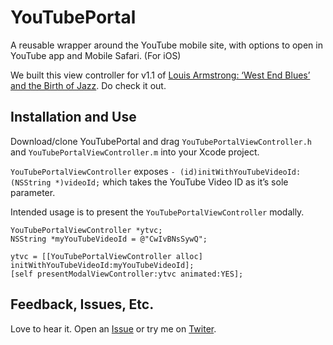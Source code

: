 YouTubePortal
=============
A reusable wrapper around the YouTube mobile site, with options to open in YouTube app and Mobile Safari.
(For iOS)

We built this view controller for v1.1 of [Louis Armstrong: ‘West End Blues’ and the Birth of Jazz](http://itunes.apple.com/app/louis-armstrong-west-end-blues/id407249920). Do check it out.

Installation and Use
--------------------
Download/clone YouTubePortal and drag `YouTubePortalViewController.h` and `YouTubePortalViewController.m` into your Xcode project.

`YouTubePortalViewController` exposes `- (id)initWithYouTubeVideoId:(NSString *)videoId;` which takes the YouTube Video ID as it’s sole parameter.

Intended usage is to present the `YouTubePortalViewController` modally.

    YouTubePortalViewController *ytvc;
    NSString *myYouTubeVideoId = @"CwIvBNsSywQ";

    ytvc = [[YouTubePortalViewController alloc] initWithYouTubeVideoId:myYouTubeVideoId];
	[self presentModalViewController:ytvc animated:YES];

Feedback, Issues, Etc.
----------------------
Love to hear it. Open an [Issue](https://github.com/carltongibson/YouTubePortal/issues) or try me on [Twiter](https://twitter.com/carltongibson).

